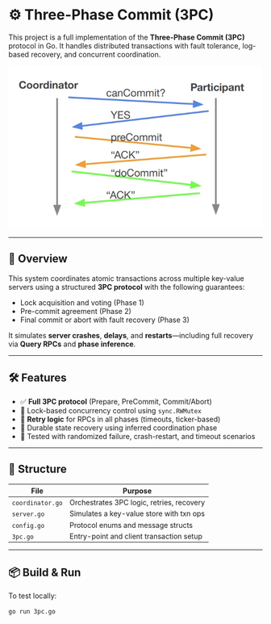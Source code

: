 # ⚙️  Three-Phase Commit (3PC)

This project is a full implementation of the **Three-Phase Commit (3PC)** protocol in Go. It handles distributed transactions with fault tolerance, log-based recovery, and concurrent coordination.

![Three-Phase Commit Diagram](./uuid=46E3C2F4-1475-4896-BF9A-77A4D9F1FEA6&code=001&library=1&type=1&mode=1&loc=true&cap=true.jpeg
)

---

## 🧠 Overview

This system coordinates atomic transactions across multiple key-value servers using a structured **3PC protocol** with the following guarantees:

- Lock acquisition and voting (Phase 1)
- Pre-commit agreement (Phase 2)
- Final commit or abort with fault recovery (Phase 3)

It simulates **server crashes**, **delays**, and **restarts**—including full recovery via **Query RPCs** and **phase inference**.

---

## 🛠️ Features

- ✅ **Full 3PC protocol** (Prepare, PreCommit, Commit/Abort)
- 🔐 Lock-based concurrency control using `sync.RWMutex`
- 🔁 **Retry logic** for RPCs in all phases (timeouts, ticker-based)
- 💾 Durable state recovery using inferred coordination phase
- 🧪 Tested with randomized failure, crash-restart, and timeout scenarios

---

## 📂 Structure

| File              | Purpose                                  |
|-------------------|------------------------------------------|
| `coordinator.go`  | Orchestrates 3PC logic, retries, recovery |
| `server.go`       | Simulates a key-value store with txn ops |
| `config.go`       | Protocol enums and message structs       |
| `3pc.go`          | Entry-point and client transaction setup |

---

## 📦 Build & Run

To test locally:

```bash
go run 3pc.go
